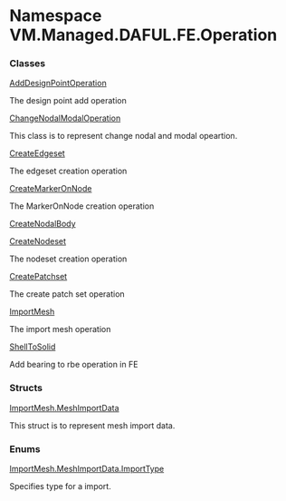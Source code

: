 # <a id="VM_Managed_DAFUL_FE_Operation"></a> Namespace VM.Managed.DAFUL.FE.Operation

### Classes

 [AddDesignPointOperation](VM.Managed.DAFUL.FE.Operation.AddDesignPointOperation.md)

The design point add operation

 [ChangeNodalModalOperation](VM.Managed.DAFUL.FE.Operation.ChangeNodalModalOperation.md)

This class is to represent change nodal and modal opeartion.

 [CreateEdgeset](VM.Managed.DAFUL.FE.Operation.CreateEdgeset.md)

The edgeset creation operation

 [CreateMarkerOnNode](VM.Managed.DAFUL.FE.Operation.CreateMarkerOnNode.md)

The MarkerOnNode creation operation

 [CreateNodalBody](VM.Managed.DAFUL.FE.Operation.CreateNodalBody.md)

 [CreateNodeset](VM.Managed.DAFUL.FE.Operation.CreateNodeset.md)

The nodeset creation operation

 [CreatePatchset](VM.Managed.DAFUL.FE.Operation.CreatePatchset.md)

The create patch set operation

 [ImportMesh](VM.Managed.DAFUL.FE.Operation.ImportMesh.md)

The import mesh operation

 [ShellToSolid](VM.Managed.DAFUL.FE.Operation.ShellToSolid.md)

Add bearing to rbe operation in FE

### Structs

 [ImportMesh.MeshImportData](VM.Managed.DAFUL.FE.Operation.ImportMesh.MeshImportData.md)

This struct is to represent mesh import data.

### Enums

 [ImportMesh.MeshImportData.ImportType](VM.Managed.DAFUL.FE.Operation.ImportMesh.MeshImportData.ImportType.md)

Specifies type for a import.

